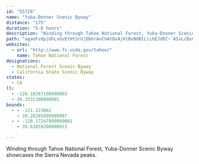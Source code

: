 ```yaml
---
id: "55728"
name: "Yuba-Donner Scenic Byway"
distance: "175"
duration: "5-6 hours"
description: "Winding through Tahoe National Forest, Yuba-Donner Scenic Byway showcases the Sierra Nevada peaks. "
path: "agaoFvdp|UhLvUvEtHtSrU|DbGrAvChAtDxAjH|BvNdBlL\\hEJdD[~`AIxLcBxUUxKyAj]wCjd@o@hGmCvRiApFeAnCaDfFyEvGsCvEiAjC}@xC_@rBcEhZw@hOaBzb@CxCJrE`@jCz@`EvG`Rl@|B`@jCf@xLj@zFXxAlEjPl@|C^rCTrGInDc@zFqRhz@M~@yBzJ[jD@vEb@lEb@jB~@fCdAjBxHfIjAxBjAzCZlAd@pDJxCGbD[rC{@xDcAjC}ArBkC`C}PtJgHpEsExBaHxBmDlB_CzBiAvAuKhPcDhF_B~Do@xCI~@IxAExDNlCTrBtBhPHfEEvAk@bFwDrMY~A_@hDkAph@CzFJfFb@xFjAlIfTnhAl@~BxA~DbAnBjRrXbAhBxA~Cbg@|qAhAdEhAlFrAfJx@bND~GI`Gi@bJUvBs@`FiCnOO~C@lFl@`FnA`Ex@fBvEpHrAhCpBdFzA`Gx@~HbAdQPxBp@lExB`KZpB^lDNfDBdCIrDa@|EmApGqD`Ok@|CSpBErBN~F^zCXrAjm@rvB~AhJvInt@x@bJRvGG`FeEpb@qAbOu@fKE`D^tIZjCdGxWh@bD`@|DAlJg@p[BjCN`E~JlkAN~B?lGOr^Gld@KtJ]rFk@lFmEfXYrCKlB?vG^jEd@jCt@nCv@pBdAzBx@jA~AlBbBtA`CvAxC`AvHlBbAb@hAx@rBxBbA`BdArCn@~CRlB@zE[xEyA`KMdBFzETdClCzNf@bELlCOrGYvCg@rCw@rCiB`EiNnUwEhJcJnSaFbK}FfOmFzRmA~Ck@fAaEzEmK~HwB~BoFbJg@lAyBdEyAlByBzAsCvA}E`DgCxCu@zAs@|BcEtPsAzDy@rByLjVkB~EoAzEi@pDYhEs@pc@BrDJfDh@vEbAvElA|D`ChEdKhLrBrDr@nBxAnHNdDJ~N\\rDJ~Al@dChAlDrCrGd@r@jHhHhA|B|@bF|Jzw@b@rEd@rH~@z]h@fEr@~CvC~FzBlDl@tA^|ATfDlAfIbBfI~Mfh@`Rtt@~@`Db@~BZrEb@`Ob@xCrAtDz@rA|DjEl@z@nAdCh@~CHfB?`K`@lEfA`DrBlEh@~AtCtPfC`Hn@~Bx@|Eh@rIDvCKnCSjCQfBw@~Di@lBsCnHq[hu@o@|BYlB_@tEIjCFtB`@dE`MdbAfBhIfHlU~CbHpB|CdBzCb@lBHzBC~@e@jE?nBHt@d@lCbEjPHjBSlBo@rAm@f@uAXyAIm@YeA}AyBoJo@gAm@q@eAm@o@IwAH_Br@e@j@c@`Ac@jCKlCO`ASjAg@dAe@h@eAp@u@PcACmA_@oAy@uAuAiA}A}BmEoBoCi@YiAIs@HoA~@s@`B_BlJInBHjBh@jFJfCIlBUlBc@pBo@~AoBzC{GtCoBdBo@dAo@~A}@lDqNn_BItDBxBP`Cr@xDjA`DvAdCxO|S`_@xe@|ClErEzHfDzGtB|Fr@hELjDSzBw@jDiA~BmCfDuAtB}@jDC`CJfDl@fH`BlKN~BEhC_ArD}AjC}DnFiAvBwFbNmB|CqAhAcDbCmCrA{EfB_CjAsBtAmF~EyBzC_@|AS|CLjCCjCMtBQ~Ao@lC_@jC?fAN`BPx@l@vAbFfHxArCpHbUxBnPvBzIZtNEfJ_AbMw@xEqAzDcAfBOt@c@tCyCj]i@jB_@~@o@r@mBhA_Bp@}AdAuH`Hq@dAi@lAUdAYfDDfBlDzVJ`B?zFK|B]tBi@xAk@x@cAr@eAd@eFj@e@`@[j@Y~@EdAJfAh@lAjJ~Mn@zB?jBs@`EK`BJdBh@jB~GvNdA~DTxCIrCSrBqDtNmBtG}BdH}ChMY~BKnFPxCxAtM^`Gg@h_@mCtiAUfR?tCn@zElBfHtY~i@nCtHhKb`@lChJfDrMh@fEZtLHdAt@lElA`Ex@xAvBtClLtLhB|BpFzFva@vb@vSdU~CxEdWbl@dOn\\lHdQdL`WhDrIhAhDfBzIh@`E~Clx@|Cv~@N`At@vCl@`A~FhG|@jFB~ASfD}B~GAnBbEzIPjBLfEjArE@lAYrBwBzC[v@_@lCQpBQhHYfHIdELxAzAfGr@nH`AjDjAzCt@jC|@tETzENrQl@`J`@tDr@pBhFtGjCrGnEvGzHdM`GbIx@~BhB~M\\zAf@rBfAfCbDvDnOhKXf@|H`GmClKiAnJMlCAfIHdEbB`NhFvXdAhMfCh]BfFI|P`@lE`A~Dh@lAz@zCvErMr@xC^zDIzCe@dDqDnM_C`GiCvE_NnRaM|QmArCoArFy@`Em@tEKfA?nCzA`HLlAEr@o@rCCtAL|@jBzDv@fE@|A[dAc@h@cB|AUl@WxCEzD[pD@zF[`CY~@cBlD_GhJeExE{AjEwAtCwCdEg@tEsBvBGR]tBShD?fATdB?nAo@dIy@tDEjAD~AlCvGD\\IfC^dCu@hM]xAuBjCi@dAaDnJiBnB_CrFSR_@J_A?sAV{@f@s@`Ae@\\q@L{A[_@W]g@Oq@?aARyB?m@Oq@_@Yc@EMF{DdDcA?gBsAo@We@JyB|Bg@L[DkEk@WKy@yBSaAU]g@OeB`@_@E_@SkDgJu@sAeAgAsDqAc@[YkAJy@AqAUa@wAy@UyADs@Ck@GYy@KiBsA}DeAs@[wCwE[s@Sm@iAgF[_@i@Es@Fu@ZSh@?Xf@rHfArFBxBj@xAL~Aj@tBFbBn@`D^x@NLTLxAJXRJb@?rA[tBE|A~AtGvB`DTj@DdAKx@}AnHUd@qAxAq@d@]PyBZmA|@Uz@HzBC|@[jA_BnAgBdAmBj@kC^_JfBcIrB}BXwZfG{MjEsAR}BEiASiEiBkIiCwAw@{@u@eB_DaEiNe@}@mBoB}CwAcFoAuKqDUEi@DcFsA}AEsC^sAl@}BdBcBpBeAfBmB`Fy@lIa@dCc@zAu@jAkD`DmU`P_FlCmHfCwCpAcAr@mn@j\\aBd@}In@cBb@mBxAyC|CcChB_B`@wE\\_Nl@iC?_CYgZmHeEsAqB}@kEcC_BcA_BsAiAmB]mA_CmNcB{FoAmBaA}@uAu@}GeCc@[yAwAeAkB_@s@iBgHqBgF_DiF}AmAuAeBw@kAo@_B_CgLmDcMs@kAo@s@yBsAmG_D{HaF}As@yJmHw@y@s@eA_AuCUsCDmB\\yE?_BS_AyAmD_Ae@kCm@u@L_Ad@}FxJ_AlBy@fCm@`AuATm@Ic@a@[s@BgCn@eCXyBD_BIsBe@sFwAiMi@qAo@{@sE_Di@{@e@_BsA_J_@mAo@qAm@_AeAs@y@[}BIoAP}@b@y@h@cAjAiEzFyBj@aFXeBGiCq@mAGwF`Bu@SqF{DsEwE}DiFyB_EsAeDy@_AcAu@_AWgADyI~Cs@?_A_@]k@[mAOeBYeAi@o@_CyAYk@Ss@s@{F[cAY_@o@[o@Cm@DeBr@s@NuAKiJgEo@k@yAkDe@s@o@_@yAK}C\\o@AwCqBqE_E_BaAuBWcCJaGvAuAK{Ac@uAGsJz@oCDoCUiBFyN~A_Ez@iFbD}ARcDR}@XcAp@_Az@sBdCiAj@yBl@UPs@t@y@jBs@l@o@FmDGuBW{Am@g@o@oB}D{C{BgC{CaAuA}A{De@m@gAk@sFg@u@SgBq@{@y@oI{NoAgBgDkDq@cAm@kAOkAIyCvAgIDgBYmD_@sAi@_Am@q@uA{@iE_By@QqAGeBDsAJaAXw@Fi@Ky@a@e@w@iAgDcAuAe@c@g@u@cB_Fe@m@uBkAmAsAoBoGcB}Cs@s@oCkAwCgBy@UyAQyBI_IhBu@@cCa@k@]sAiBi@cAyBaF]gAUsA?qBTaB`CaFJ}@NuGKy@gAsBu@KcBJuNtGmFdB}FzEcBfAiBp@}ABmBc@uEmE}@e@oAMgGEiAYw@e@{B{B}@c@uB[oJw@eBa@}CeBaGuGy@k@yAe@}Dm@wDwA_BMoDEiEd@qCDm@G_Bc@eAg@eA{@_JwFcAa@u@KgDAeARkHfCwD`BcGpDyB`Aw@LqDBiBWoHoD}GsDmAkAyBmCcAqBeBaC]mAKq@I_A?aAXwBx@aBj@k@~Am@jDy@p@YpAeAt@iA`@_AZ}CC{AUaC]oA_B}DaKuQ_AeCYyA_AoHsAyHiAuEiB_Fi@qCY{BU_D^}Ds@kDEaA@cALs@xA{CHk@SwAeAcCIeAT_CCgEP{HCq@s@oEQkDMgA[k@c@g@sB_A_@]yAgHY{@o@g@_@?y@l@Id@NzBl@rE?~@S`EHp@rA`G@x@K`AYjAi@v@}@n@eCvAc@f@[v@e@fE@t@X|An@fAz@fAPdAIzA]bBo@fF[fAcBfCy@rCi@jAmDdFi@X[O}@sC_@s@mA_AoA{BOKcAE[MOWe@gBqAYo@m@Ue@Y_BOSYAiBf@}AK}Ba@oCqBgCJo@EoEm@wFmB}CJo@Em@WQQ]gAu@mEc@_EoA}Eg@kA{B_EyBgCmBmBu@eAm@eAsCiHiAwGeAgIQ}DZsG`AiKb@mIHqD?oCKwBVuJxAuGvE{Pv@oFl@_If@yBxQeh@x@oCNsAHsBEyL@}KXqEEmGTiGr@gGh@mCh@eBhCsERm@PmAEwAs@gBi@_AiAsA}AmA{BsAoDYeC_AeBmAiAyAo@oA_@aAc@aCEwUSiA]aAq@kAeAg@w@MkELyI~AaFrAyDzAiAHcAKiBk@u@q@q@mA[uAIeBRyExAiHCw@[g@wC}@iDoAs@c@s@y@eA{CMeBJmBTaA`AsCdGmIbEyBx@kATg@Ny@BmAW_Ce@{AkAkCw@eAe@gAy@yEIgA?cBl@iF?eAImAsCgHiBeDiAgBg@gAy@gCsAmHiByE{@gBmBqCuFaGq@sAu@sDw@_BsAyBqBeB}AcBi@}@}DiK_@m@mBqBs@]y@I_C@_AQo@UiAkAYk@_@gBYyDb@{GSgC[w@}BgE]aAsEwUK_BWiQ[mDY_Ao@s@wBcAeA_A}EcJyCaDo@}@c@gAUmAMmBXmINeBXmA^y@vBeDj@gA\\yANkA?oBSwAqDaPWuC?mAJyAhCiL\\wBD{C_@mE{Gmj@e@mG]gMQsCWyBe@mBy@yGUiEOsGDwAl@iG?_AMm@kBkFqEuNE}D_@wAgDmFeAqAaDsBcFiEsCkFyAaDoAsBc@_@i@YaRaD{E_FgAqBe@i@oDyCwBkAcBgBwCsB{AwCa@_@qAa@]s@?aCy@_EBsDg@sC@sDPkAlAsC|@gExB{Fd@mHUsA]m@e@m@s@e@a@m@}@yCI}@_@sBy@_CI_@Bg@b@gD^aGZkCTy@b@aAf@e@tCeBXe@N_@lAqI?}@Mm@USYKiB?_AWcAe@_@[qCyDa@aAc@yBEwAHoAd@kD?eEpI}Cb@]Z{@IwAa@uDkDkGQo@SiCDaCXaCl@eC~AoFx@wFNqL?mFUeEOy@We@yAaBiEgCcAqAQg@]kAQeC@sENgAXu@^o@^UxAe@rCW~BAdASp@o@|@aCZoCE_Bw@yDaAqDSgAE_APiBlA}D`@iBFwA_A_GBoDDq@h@aBx@wArCyCd@{@T_ALoCn@sEGsFVgBdAyERiBAuAuA{E?eAVmA~@y@`@Ov@Gr@JjA^h@?l@Sj@_@\\w@No@@q@GyA@wATgB`D_FXoADk@EqCW}C[yBIyBUgDrAqDp@k@v@oAn@_BFkAQaA[y@y@s@cAWiAuBy@sBYoBK{Dq@uEQ{EU_Ao@sAw@_Ao@qA_D_Dq@mA{@yC}BoJKyAImEm@mGUgAo@kBsEuIsBqESm@U{BD_FGaAQi@_AaAcEsAsBsAcBsBs@}B_@wDBiDJm@b@gAjAkBvCaCx@mATc@Po@P_BHkCImC]uCk@kCi@gBe@k@c@Yo@EgAJsIxCiBd@_ADsAWi@Yo@q@kAaCkByEq@aAqAgAmKwG{AaBk@mAeAqC]_BF{@dByIHyAIgAc@mBsFyLW{@[_CEmCj@yFBgAYaAoDyFs@wBI{ANsArByEdAaEpAyDJe@TcJOqFNyA`DyD^}@n@_ETYb@Kh@@|FrAr@Ax@YhAgAx@wAd@yAR_Bh@mArDmDPg@LqAWsAkAgB[y@cA{Gm@qAeAeASa@Ek@DwAHs@Ni@bAwB^uAEsAi@kC?sATmB^}AR{D?y@YqCOcDo@_DS_DX{C@sELyAx@gDn@gDLwDJcQH_Az@mDDy@G{GMe@i@gAyCaDuA_Cc@kAm@yEcC_EuAcER{FIcDPwMl@yCC_BG_@cAsAmAyAmAw@a@u@IyCs@mE\\uEi@_HHgAx@eDPmBOoFMwA?_A|AmG?mEv@mD~@yIh@oDbBuDTkAHkD?uJ^{Cj@_ClDyKlAoC~DsEp@yAlAoFPoB?sDJuARaArAwDn@iEAeFDmAEeBwA{JOkBH{JOeAsAiCM_@QmB?qANqAxA}FN}A@y@Gu@o@kFs@{BmCwBOa@_@aCcAeBk@yAcAgN_A{I_AmDw@eEuAuFcBmIsAgFi@eAeA{AaE{Co@iA_AgCcDcLqA_De@q@_B_BsCcB}Aq@_DaCs@y@cAqBk@mBsByL{Jcf@y@eCsAqBk@i@gB}@eASsAKmBPeIlCiBViB?aNe@sCRmD~@aI~E}Bt@uAPwILiAJiI~BuBLoBQcD{@wBm@o@c@y@m@_AkA}EsHgBuAcBe@{MyBoCUgA@{B^cS`FmBFyAMoBm@cAw@iAoAqGaOaHuPuAaC}DmFoByDm@yBiFqXmB{FmA_CcAsA_HgH{CkEuBsDU_AC{@XyFH}JCeAYmAu@}@uCuBaBm@}Cc@yCy@iD_BqDiCoDiEaBsCq@cBgD{KmCyJ_@kCJoCA_AOgA_@y@c@m@[]mAs@eBqBwCuFs@mB_AmDo@yESoE?_FKgASi@cAmAOk@s@wGyCaSu@gM_@mD_@iHYeCYqAqBgEWgASsC]aKFmDj@yBr@gA~BsCpAmCxAmFp@_B`AmAv@y@vCqAlABvHbAx@A~ASfBqAbDgEdAyAhB{DpCmEV}ARiHl@mC~@wAtCcC`DeFvCyCt@mA^sATkCEmA[sAm@}Ay@sAeAiA_BsAs@eA_@eBMaAYgF?qAl@oNNgHXwAXaAxAyBnBkBfGoD~@_Ar@mANs@DwAy@qNNyDb@iAr@m@pAs@|@_Ah@uAXcDZuA\\s@j@w@hB_BRo@B_BMcAyBcHy@oJBeBn@gF_@gDDq@tAyBp@mBjCsDRkAEo@c@kAoDeGgBiEiDaGcD_Eo@sBIgAJq@\\m@lDyCZc@h@sA|@iExAaKJmCsBw^I{BHwA\\y@x@[p@@jCd@j@Ed@Mv@k@xAeBTaABk@IkAS{@{@_Cy@y@qFkEsAsAu@oAsA_EiAaBc@_@u@YsCKi@Q]YWmAIaHYeBs@sByAeC_DuEgK{NaAg@u@Io@AkCViDUk@D}@\\y@~@c@nAWxBU\\WLYA[i@C_@BuBJqBN_A\\gAtBmCb@[hBo@^U`FkFVa@Pk@NaCCqBUgBcAmD}@sAuDgDy@_AmD_GOe@C{@RcAj@g@RGn@D^RxAlBjAr@rFdCnA?bA_@xAqAlEaCT_@Rw@I{@Oc@kDoDoBq@eAEiBdA}@Po@K}EyB_AS_A?gAJkMxE_AF_@Ke@Ss@s@iBgE}CyBaFmGoB_BmB{BoBsAmAc@uA?mB|@s@Li@KiBuAk@Ws@@oAj@c@?MGU_@eAaFE_AF}@Xs@|@iA^kALy@d@mKN_@^g@b@Qv@D`@X^~@@dAk@fCEtAJv@h@dAr@^x@F~BKh@Mr@Yz@w@zFqHdAmB`AeDx@kAp@_@pHiCfEoB|CyB~EcEv@_BZkBx@uChB_E\\kAn@{Dh@gBRgAPyFRyBj@mDnAkHp@uBj@sAbByBnAs@xC_ApAKrADlHfB~APhAMr@]`As@`AyAn@mBvIw[xDaMbAgC~@qAbMiMzCsBvBy@t`@iJlAKX@bE|@nAJx@CjAYdBe@tCuAnAeApBmD`A{DpCsPvVecBlX}uBvFce@xBqTJm@lAkDrBwOlHzAfWfGfHxA~^rCtDArD_A`CyAjAqAzTk^~BgDbByAhFgDfAqAn@cAh@yAz@}EpAaE~@sB~AuBbCwB~UaNbBgBr@eAx@aCrAsHn@mBjBeE`KoRt@aB^mAhCuNn@_ClCaGb@kBJ{CSwBo@uBoB_FY{AMmBLcCLy@tAuC|BaCnAeBhDaHzL{ZpHeQnGiPpEaK|C{ExLkOhAoArCqBfEyA~C[~CE|B`@vAHnA?hB_@lAi@fMaJfCy@nGy@fCs@xAgA|A_C^aAh@_CdDiT`AkHhAsWXyDbIon@b@yA^}@|A_B|IcGr@q@fFaHnBkBz@g@bDoAx]aMb@Wz@eAr@mAv@sBdAsAnAm@fDm@hBy@xAoAbCcDdAq@lAMh@Dt@Xn@l@tMfPrAnAbBbAbBRt@?rAQr@WnAu@bRiOtA_Bb@eAXkADoDyB{OcAyE_AuC{FyMi@yBe@aFEgBNmEvCcVj@_Dh@gBt@qBlAuBlHaKlBaBbC_AhBQxBLfEjAbBErAa@~@u@d@o@|HuQ`BeEd@gB^{An@yElAiQ^gDbAkExAyDhAyB`AsAzOkPtDkEhEmHrTaa@pDsEpDaD~B_BnDcBpC{@xDw@zJmA|R_AhWmBlFs@xEeApH_C|OqGnDqBbFeElBgArAe@lEa@fAYp@c@bC_Cr@a@~@a@xCq@fCsAt@m@pCsD~@q@|DaB~EmDjDcAdAi@pAeBrGeMrB}CnAqAvFmErE{EpB_BjDmB`FwAhEaBhCmBbNmL~As@n@MhA@zCx@jBJx@KrAu@nAwAjOeWvBkBtAy@d_@uSvBaAhD}@tHm@bGoAnD_BjJyErAg@rBi@nRsCpCO|ET`KvArCEhAQ|Aa@xC_BdCeC|Sc\\|B{B|@m@zAs@|@WhC_@jMGbEQ`BWtAa@|CaBnEwE`EuDrCgBv_@qJ~J{BzHyAvNoDxOmDvCe@tBQ~d@mAzDWfBUxJeC~AKvBDhBVvGtCbBj@|ARbDDtB_@~BmA|@_AzX_c@hCmD|C}BxB{@|J{Azi@qGfIA~d@lAzDDrIkAxAe@~@Bf@Rp@n@bAvAl@\\nQbChAxFbDlLtCzIxHnOh@TpAjC"
websites:
  - url: "http://www.fs.usda.gov/tahoe/"
    name: Tahoe National Forest
designations:
  - National Forest Scenic Byway
  - California State Scenic Byway
states:
  - CA
ll:
  - -120.18267100000003
  - 39.3331300000001
bounds:
  - - -121.123062
    - 39.26385899999997
  - - -120.17247800000001
    - 39.63859200000013

---
```


Winding through Tahoe National Forest, Yuba-Donner Scenic Byway showcases the Sierra Nevada peaks.
